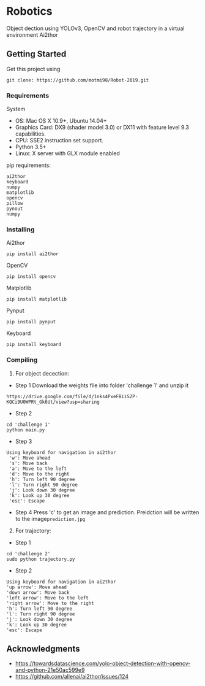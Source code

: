 # Robotics

Object dection using YOLOv3, OpenCV and robot trajectory  in a virtual environment Ai2thor

## Getting Started

Get this project using 
```
git clone: https://github.com/motmi98/Robot-2019.git
```
### Requirements
System
  *  OS: Mac OS X 10.9+, Ubuntu 14.04+
  *  Graphics Card: DX9 (shader model 3.0) or DX11 with feature level 9.3 capabilities.
  *  CPU: SSE2 instruction set support.
  *  Python 3.5+
  *  Linux: X server with GLX module enabled


pip requirements:
```
ai2thor
keyboard
numpy
matplotlib
opencv
pillow
pynout
numpy
```

### Installing

Ai2thor
```
pip install ai2thor
```
OpenCV
```
pip install opencv
```
Matplotlib
```
pip install matplotlib
```
Pynput
```
pip install pynput
```
Keyboard
```
pip install keyboard
```

### Compiling
1) For object decection:
* Step 1
Download the weights file into folder 'challenge 1' and unzip it
```
https://drive.google.com/file/d/1nks4PxeFBiiSZP-KQCi9U0WPRt_Gk6Ut/view?usp=sharing
```
* Step 2
```
cd 'challenge 1'
python main.py
```
* Step 3
```
Using keyboard for navigation in ai2thor
 'w': Move ahead
 's': Move back
 'a': Move to the left
 'd': Move to the right
 'h': Turn left 90 degree
 'l': Turn right 90 degree
 'j': Look down 30 degree
 'k': Look up 30 degree
 'esc': Escape
```
* Step 4
Press 'c' to get an image and prediction. Preidction will be written to the image```prediction.jpg```

2) For trajectory:
* Step 1
```
cd 'challenge 2'
sudo python trajectory.py
```
* Step 2
```
Using keyboard for navigation in ai2thor
'up arrow': Move ahead
'down arrow': Move back
'left arrow': Move to the left
'right arrow': Move to the right
'h': Turn left 90 degree
'l': Turn right 90 degree
'j': Look down 30 degree
'k': Look up 30 degree
'esc': Escape
```
## Acknowledgments

* https://towardsdatascience.com/yolo-object-detection-with-opencv-and-python-21e50ac599e9
* https://github.com/allenai/ai2thor/issues/124


